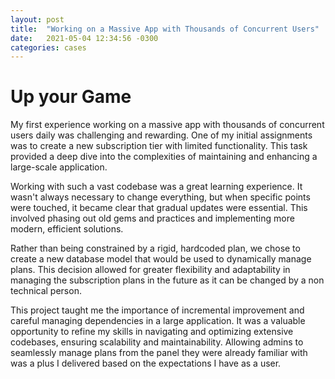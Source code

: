 ```yaml
---
layout: post
title:  "Working on a Massive App with Thousands of Concurrent Users"
date:   2021-05-04 12:34:56 -0300
categories: cases
---
```

# Up your Game
My first experience working on a massive app with thousands of concurrent users daily was challenging and rewarding. One of my initial assignments was to create a new subscription tier with limited functionality. This task provided a deep dive into the complexities of maintaining and enhancing a large-scale application.
  
Working with such a vast codebase was a great learning experience. It wasn't always necessary to change everything, but when specific points were touched, it became clear that gradual updates were essential. This involved phasing out old gems and practices and implementing more modern, efficient solutions.
  
Rather than being constrained by a rigid, hardcoded plan, we chose to create a new database model that would be used to dynamically manage plans. This decision allowed for greater flexibility and adaptability in managing the subscription plans in the future as it can be changed by a non technical person.
  
This project taught me the importance of incremental improvement and careful managing dependencies in a large application. It was a valuable opportunity to refine my skills in navigating and optimizing extensive codebases, ensuring scalability and maintainability. Allowing admins to seamlessly manage plans from the panel they were already familiar with was a plus I delivered based on the expectations I have as a user.